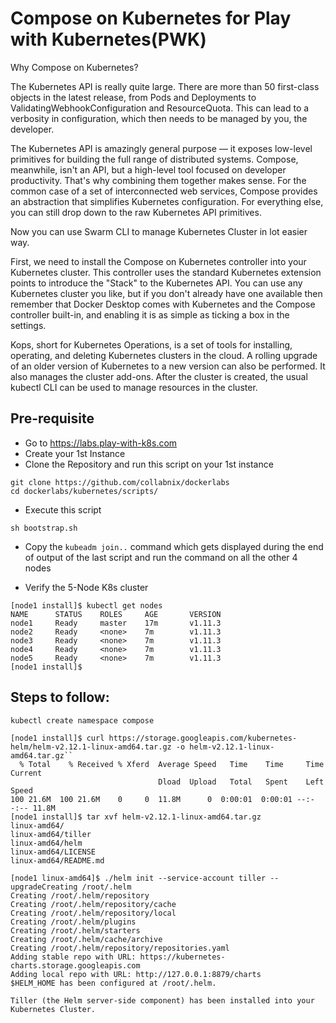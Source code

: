 
# Compose on Kubernetes for Play with Kubernetes(PWK)

Why Compose on Kubernetes? 

The Kubernetes API is really quite large. There are more than 50 first-class objects in the latest release, from Pods and Deployments to ValidatingWebhookConfiguration and ResourceQuota. This can lead to a verbosity in configuration, which then needs to be managed by you, the developer. 

The Kubernetes API is amazingly general purpose — it exposes low-level primitives for building the full range of distributed systems. Compose, meanwhile, isn't an API, but a high-level tool focused on developer productivity. That's why combining them together makes sense. For the common case of a set of interconnected web services, Compose provides an abstraction that simplifies Kubernetes configuration. For everything else, you can still drop down to the raw Kubernetes API primitives.

Now you can use Swarm CLI to manage Kubernetes Cluster in lot easier way. 

First, we need to install the Compose on Kubernetes controller into your Kubernetes cluster. This controller uses the standard Kubernetes extension points to introduce the "Stack" to the Kubernetes API. You can use any Kubernetes cluster you like, but if you don't already have one available then remember that Docker Desktop comes with Kubernetes and the Compose controller built-in, and enabling it is as simple as ticking a box in the settings.

Kops, short for Kubernetes Operations, is a set of tools for installing, operating, and deleting Kubernetes clusters in the cloud. A rolling upgrade of an older version of Kubernetes to a new version can also be performed. It also manages the cluster add-ons. After the cluster is created, the usual kubectl CLI can be used to manage resources in the cluster.

## Pre-requisite

- Go to https://labs.play-with-k8s.com
- Create your 1st Instance
- Clone the Repository and run this script on your 1st instance

```
git clone https://github.com/collabnix/dockerlabs
cd dockerlabs/kubernetes/scripts/
```

- Execute this script

```
sh bootstrap.sh
```

- Copy the ```kubeadm join..``` command which gets displayed during the end of output of the last script and run the command on all the other 4 nodes

- Verify the 5-Node K8s cluster

```
[node1 install]$ kubectl get nodes
NAME      STATUS    ROLES     AGE       VERSION
node1     Ready     master    17m       v1.11.3
node2     Ready     <none>    7m        v1.11.3
node3     Ready     <none>    7m        v1.11.3
node4     Ready     <none>    7m        v1.11.3
node5     Ready     <none>    7m        v1.11.3
[node1 install]$
```

## Steps to follow:

```
kubectl create namespace compose
```

```
[node1 install]$ curl https://storage.googleapis.com/kubernetes-helm/helm-v2.12.1-linux-amd64.tar.gz -o helm-v2.12.1-linux-amd64.tar.gz``
  % Total    % Received % Xferd  Average Speed   Time    Time     Time  Current
                                 Dload  Upload   Total   Spent    Left  Speed
100 21.6M  100 21.6M    0     0  11.8M      0  0:00:01  0:00:01 --:--:-- 11.8M
[node1 install]$ tar xvf helm-v2.12.1-linux-amd64.tar.gz
linux-amd64/
linux-amd64/tiller
linux-amd64/helm
linux-amd64/LICENSE
linux-amd64/README.md
```

```
[node1 linux-amd64]$ ./helm init --service-account tiller --upgradeCreating /root/.helm
Creating /root/.helm/repository
Creating /root/.helm/repository/cache
Creating /root/.helm/repository/local
Creating /root/.helm/plugins
Creating /root/.helm/starters
Creating /root/.helm/cache/archive
Creating /root/.helm/repository/repositories.yaml
Adding stable repo with URL: https://kubernetes-charts.storage.googleapis.com
Adding local repo with URL: http://127.0.0.1:8879/charts
$HELM_HOME has been configured at /root/.helm.

Tiller (the Helm server-side component) has been installed into your Kubernetes Cluster.

```



```

```




